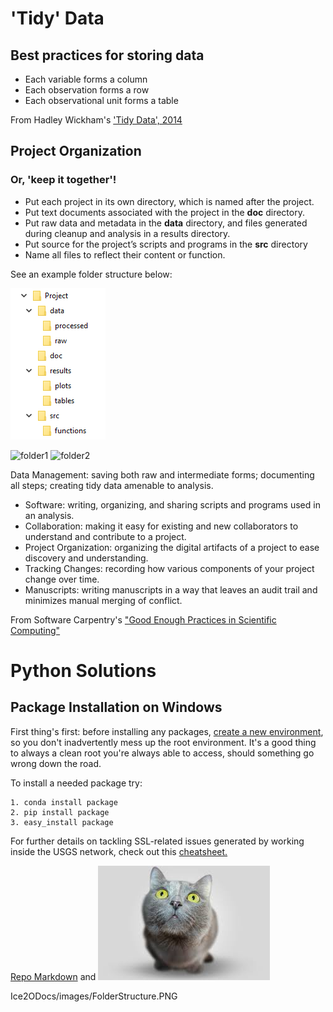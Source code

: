 # 'Tidy' Data

## Best practices for storing data
- Each variable forms a column
- Each observation forms a row
- Each observational unit forms a table

From Hadley Wickham's ['Tidy Data', 2014](https://www.jstatsoft.org/article/view/v059i10)

## Project Organization
### Or, 'keep it together'!
- Put each project in its own directory, which is named after the project.
- Put text documents associated with the project in the **doc** directory.
- Put raw data and metadata in the **data** directory, and files generated during cleanup and analysis in a results directory.
- Put source for the project’s scripts and programs in the **src** directory
- Name all files to reflect their content or function.

See an example folder structure below:


![FolderStructure](/images/FolderStructure.PNG)

![folder1](Ice2ODocs/images/FolderStructure.PNG)
![folder2](/Ice2ODocs/images/FolderStructure.PNG)


Data Management: saving both raw and intermediate forms; documenting all steps; creating tidy data amenable to analysis.
- Software: writing, organizing, and sharing scripts and programs used in an analysis.
- Collaboration: making it easy for existing and new collaborators to understand and contribute to a project.
- Project Organization: organizing the digital artifacts of a project to ease discovery and understanding.
- Tracking Changes: recording how various components of your project change over time.
- Manuscripts: writing manuscripts in a way that leaves an audit trail and minimizes manual merging of conflict.

From Software Carpentry's ["Good Enough Practices in Scientific Computing"](https://arxiv.org/abs/1609.00037)

# Python Solutions
## Package Installation on Windows

First thing's first: before installing any packages, [create a new environment](http://conda.pydata.org/docs/using/envs.html), so you don't inadvertently mess up the root environment. It's a good thing to always a clean root you're always able to access, should something go wrong down the road.

To install a needed package try:

```
1. conda install package
2. pip install package
3. easy_install package
```

For further details on tackling SSL-related issues generated by working inside the USGS network, check out this 
[cheatsheet.](https://docs.google.com/a/doi.gov/document/d/18M6IHL_dfdypAHX8gUTr6LCsNRQA82rMdYfrEeBk6tg/edit?usp=sharing)

[Repo Markdown](https://github.com/ehbaker/Ice2ODocs/edit/master/index.md) and ![Cat](/images/cat.jpg)

Ice2ODocs/images/FolderStructure.PNG
